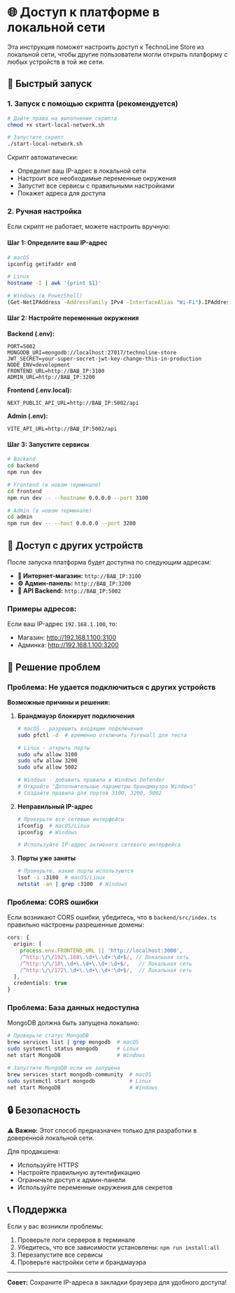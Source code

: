 # 🌐 Доступ к платформе в локальной сети

Эта инструкция поможет настроить доступ к TechnoLine Store из локальной сети, чтобы другие пользователи могли открыть платформу с любых устройств в той же сети.

## 🚀 Быстрый запуск

### 1. Запуск с помощью скрипта (рекомендуется)

```bash
# Дайте права на выполнение скрипта
chmod +x start-local-network.sh

# Запустите скрипт
./start-local-network.sh
```

Скрипт автоматически:
- Определит ваш IP-адрес в локальной сети
- Настроит все необходимые переменные окружения
- Запустит все сервисы с правильными настройками
- Покажет адреса для доступа

### 2. Ручная настройка

Если скрипт не работает, можете настроить вручную:

#### Шаг 1: Определите ваш IP-адрес

```bash
# macOS
ipconfig getifaddr en0

# Linux
hostname -I | awk '{print $1}'

# Windows (в PowerShell)
(Get-NetIPAddress -AddressFamily IPv4 -InterfaceAlias "Wi-Fi").IPAddress
```

#### Шаг 2: Настройте переменные окружения

**Backend (.env):**
```env
PORT=5002
MONGODB_URI=mongodb://localhost:27017/technoline-store
JWT_SECRET=your-super-secret-jwt-key-change-this-in-production
NODE_ENV=development
FRONTEND_URL=http://ВАШ_IP:3100
ADMIN_URL=http://ВАШ_IP:3200
```

**Frontend (.env.local):**
```env
NEXT_PUBLIC_API_URL=http://ВАШ_IP:5002/api
```

**Admin (.env):**
```env
VITE_API_URL=http://ВАШ_IP:5002/api
```

#### Шаг 3: Запустите сервисы

```bash
# Backend
cd backend
npm run dev

# Frontend (в новом терминале)
cd frontend
npm run dev -- --hostname 0.0.0.0 --port 3100

# Admin (в новом терминале)
cd admin
npm run dev -- --host 0.0.0.0 --port 3200
```

## 📱 Доступ с других устройств

После запуска платформа будет доступна по следующим адресам:

- **🛒 Интернет-магазин:** `http://ВАШ_IP:3100`
- **⚙️ Админ-панель:** `http://ВАШ_IP:3200`
- **🔌 API Backend:** `http://ВАШ_IP:5002`

### Примеры адресов:
Если ваш IP-адрес `192.168.1.100`, то:
- Магазин: http://192.168.1.100:3100
- Админка: http://192.168.1.100:3200

## 🔧 Решение проблем

### Проблема: Не удается подключиться с других устройств

**Возможные причины и решения:**

1. **Брандмауэр блокирует подключения**
   ```bash
   # macOS - разрешить входящие подключения
   sudo pfctl -d  # временно отключить firewall для теста
   
   # Linux - открыть порты
   sudo ufw allow 3100
   sudo ufw allow 3200
   sudo ufw allow 5002
   
   # Windows - добавить правила в Windows Defender
   # Откройте "Дополнительные параметры брандмауэра Windows"
   # Создайте правила для портов 3100, 3200, 5002
   ```

2. **Неправильный IP-адрес**
   ```bash
   # Проверьте все сетевые интерфейсы
   ifconfig  # macOS/Linux
   ipconfig  # Windows
   
   # Используйте IP-адрес активного сетевого интерфейса
   ```

3. **Порты уже заняты**
   ```bash
   # Проверьте, какие порты используются
   lsof -i :3100  # macOS/Linux
   netstat -an | grep :3100  # Windows
   ```

### Проблема: CORS ошибки

Если возникают CORS ошибки, убедитесь, что в `backend/src/index.ts` правильно настроены разрешенные домены:

```typescript
cors: {
  origin: [
    process.env.FRONTEND_URL || 'http://localhost:3000',
    /^http:\/\/192\.168\.\d+\.\d+:\d+$/, // Локальная сеть
    /^http:\/\/10\.\d+\.\d+\.\d+:\d+$/,   // Локальная сеть
    /^http:\/\/172\.\d+\.\d+\.\d+:\d+$/,  // Локальная сеть
  ],
  credentials: true
}
```

### Проблема: База данных недоступна

MongoDB должна быть запущена локально:

```bash
# Проверьте статус MongoDB
brew services list | grep mongodb  # macOS
sudo systemctl status mongodb      # Linux
net start MongoDB                  # Windows

# Запустите MongoDB если не запущена
brew services start mongodb-community  # macOS
sudo systemctl start mongodb           # Linux
net start MongoDB                      # Windows
```

## 🔒 Безопасность

⚠️ **Важно:** Этот способ предназначен только для разработки в доверенной локальной сети.

Для продакшена:
- Используйте HTTPS
- Настройте правильную аутентификацию
- Ограничьте доступ к админ-панели
- Используйте переменные окружения для секретов

## 📞 Поддержка

Если у вас возникли проблемы:

1. Проверьте логи серверов в терминале
2. Убедитесь, что все зависимости установлены: `npm run install:all`
3. Перезапустите все сервисы
4. Проверьте настройки сети и брандмауэра

---

**Совет:** Сохраните IP-адреса в закладки браузера для удобного доступа! 